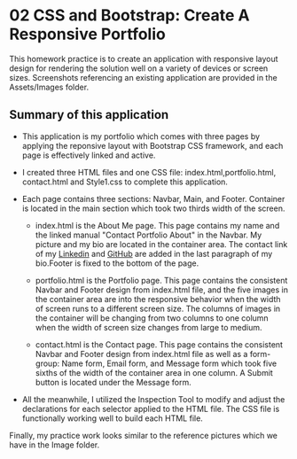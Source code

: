 # 02 CSS and Bootstrap: Create A Responsive Portfolio

This homework practice is to create an application with responsive layout design for rendering the solution well on a variety of devices or screen sizes. Screenshots referencing an existing application are provided in the Assets/Images folder.

## Summary of this application

- This application is my portfolio which comes with three pages by applying the reponsive layout with Bootstrap CSS framework, and each page is effectively linked and active.

- I created three HTML files and one CSS file: index.html,portfolio.html, contact.html and Style1.css to complete this application.

- Each page contains three sections: Navbar, Main, and Footer. Container is located in the main section which took two thirds width of the screen.

  - index.html is the About Me page. This page contains my name and the linked manual "Contact Portfolio About" in the Navbar. My picture and my bio are located in the container area. The contact link of my [Linkedin](https://www.linkedin.com/in/ying-april-yang-a9bb8720/) and [GitHub](https://github.com/aprilyanggarwood?tab=repositories) are added in the last paragraph of my bio.Footer is fixed to the bottom of the page.

  - portfolio.html is the Portfolio page. This page contains the consistent Navbar and Footer design from index.html file, and the five images in the container area are into the responsive behavior when the width of screen runs to a different screen size. The columns of images in the container will be changing from two columns to one column when the width of screen size changes from large to medium.

  - contact.html is the Contact page. This page contains the consistent Navbar and Footer design from index.html file as well as a form-group: Name form, Email form, and Message form which took five sixths of the width of the container area in one column. A Submit button is located under the Message form.

- All the meanwhile, I utilized the Inspection Tool to modify and adjust the declarations for each selector applied to the HTML file. The CSS file is functionally working well to build each HTML file.

Finally, my practice work looks similar to the reference pictures which we have in the Image folder.
